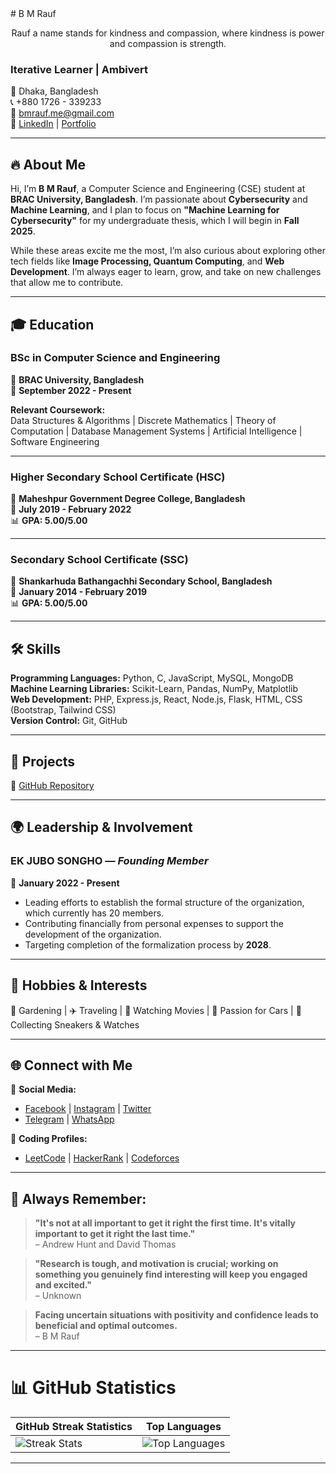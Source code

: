 <div>
# B M Rauf
<p align='center'>Rauf a name stands for kindness and compassion, where kindness is power and compassion is strength.</p></div>

### Iterative Learner | Ambivert

📍 Dhaka, Bangladesh  
📞 +880 1726 - 339233  
📧 [bmrauf.me@gmail.com](mailto:bmrauf.me@gmail.com)  
🔗 [LinkedIn](https://www.linkedin.com/in/mebmrauf) | [Portfolio](https://portfolio.bmrauf.me)

---

## 🔥 About Me

Hi, I’m **B M Rauf**, a Computer Science and Engineering (CSE) student at **BRAC University, Bangladesh**. I’m passionate about **Cybersecurity** and **Machine Learning**, and I plan to focus on **"Machine Learning for Cybersecurity"** for my undergraduate thesis, which I will begin in **Fall 2025**.

While these areas excite me the most, I’m also curious about exploring other tech fields like **Image Processing, Quantum Computing**, and **Web Development**. I’m always eager to learn, grow, and take on new challenges that allow me to contribute.

---

## 🎓 Education

### **BSc in Computer Science and Engineering**  
📍 **BRAC University, Bangladesh**  
📅 **September 2022 - Present**  

**Relevant Coursework:**  
Data Structures & Algorithms | Discrete Mathematics | Theory of Computation | Database Management Systems | Artificial Intelligence | Software Engineering  

---

### **Higher Secondary School Certificate (HSC)**  
📍 **Maheshpur Government Degree College, Bangladesh**  
📅 **July 2019 - February 2022**  
📊 **GPA: 5.00/5.00**  

---

### **Secondary School Certificate (SSC)**  
📍 **Shankarhuda Bathangachhi Secondary School, Bangladesh**  
📅 **January 2014 - February 2019**  
📊 **GPA: 5.00/5.00**

---

## 🛠 Skills  
**Programming Languages:** Python, C, JavaScript, MySQL, MongoDB  
**Machine Learning Libraries:** Scikit-Learn, Pandas, NumPy, Matplotlib  
**Web Development:** PHP, Express.js, React, Node.js, Flask, HTML, CSS (Bootstrap, Tailwind CSS)  
**Version Control:** Git, GitHub

---

## 🚀 Projects

🔗 [GitHub Repository](https://github.com/mebmrauf/project-showcase)

---

## 🌍 Leadership & Involvement

### **EK JUBO SONGHO** — *Founding Member*  
📅 **January 2022 - Present**  

- Leading efforts to establish the formal structure of the organization, which currently has 20 members.  
- Contributing financially from personal expenses to support the development of the organization.  
- Targeting completion of the formalization process by **2028**.

---

## 🎯 Hobbies & Interests  
🌿 Gardening | ✈️ Traveling | 🎥 Watching Movies | 🚗 Passion for Cars | 👟 Collecting Sneakers & Watches

---

## 🌐 Connect with Me

🔗 **Social Media:**  
- [Facebook](https://www.facebook.com/mebmrauf) | [Instagram](https://www.instagram.com/mebmrauf) | [Twitter](https://twitter.com/mebmrauf)  
- [Telegram](https://t.me/mebmrauf) | [WhatsApp](https://wa.link/b6gwse)

🔗 **Coding Profiles:**   
- [LeetCode](https://leetcode.com/mebmrauf) | [HackerRank](https://www.hackerrank.com/profile/mebmrauf) | [Codeforces](https://codeforces.com/profile/bmrauf)  

---

## 📝 Always Remember:
> **"It's not at all important to get it right the first time. It's vitally important to get it right the last time."**  
> – Andrew Hunt and David Thomas

> **"Research is tough, and motivation is crucial; working on something you genuinely find interesting will keep you engaged and excited."**  
> – Unknown

> **Facing uncertain situations with positivity and confidence leads to beneficial and optimal outcomes.**  
> – B M Rauf
---

# 📊 GitHub Statistics

| GitHub Streak Statistics | Top Languages |
|---------------------|---------------|
| ![Streak Stats](https://github-readme-streak-stats.herokuapp.com/?user=mebmrauf&theme=transparent&hide_border=false) | ![Top Languages](https://github-readme-stats.vercel.app/api/top-langs/?username=mebmrauf&theme=transparent&hide_border=false&include_all_commits=true&count_private=true&layout=compact) |

---
